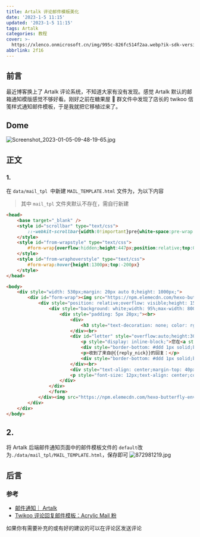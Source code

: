 ```yaml
---
title: Artalk 评论邮件模板美化
date: '2023-1-5 11:15'
updated: '2023-1-5 11:15'
tags: Artalk
categories: 教程
cover: >-
  https://xlenco.onmicrosoft.cn/img/995c-826fc514f2aa.webp?ik-sdk-version=javascript-1.4.3&updatedAt=1672886621454
abbrlink: 2f16
---
```


## 前言

最近博客换上了 Artalk 评论系统，不知道大家有没有发现。感觉 Artalk 默认的邮箱通知模版感觉不够好看。刚好之前在糖果屋 🍬 群文件中发现了店长的 twikoo 信笺样式通知邮件模板，于是我就把它移植过来了。

## Dome

![Screenshot_2023-01-05-09-48-19-65.jpg](https://xlenco.onmicrosoft.cn/i/Screenshot_2023-01-05-09-48-19-65_imq0L5IdX.webp?updatedAt=1700639105635)

## 正文

### 1.

在 `data/mail_tpl `中新建 `MAIL_TEMPLATE.html` 文件为，为以下内容

> 其中 `mail_tpl` 文件夹默认不存在，需自行新建

```html
<head>
    <base target="_blank" />
    <style id="scrollbar" type="text/css">
        ::-webkit-scrollbar{width:0!important}pre{white-space:pre-wrap!important;word-wrap:break-word!important;*white-space:normal!important}pre{white-space:pre-wrap!important;word-wrap:break-word!important;*white-space:normal!important}#letter img{max-width:300px}
    </style>
    <style id="from-wrapstyle" type="text/css">
        #form-wrap{overflow:hidden;height:447px;position:relative;top:0px;transition:all 1s ease-in-out.3s;z-index:0}
    </style>
    <style id="from-wraphoverstyle" type="text/css">
        #form-wrap:hover{height:1300px;top:-200px}
    </style>
</head>

<body>
    <div style="width: 530px;margin: 20px auto 0;height: 1000px;">
        <div id="form-wrap"><img src="https://npm.elemecdn.com/hexo-butterfly-envelope/lib/before.png" alt="before" style="position: absolute;bottom: 126px;left: 0px;background-repeat: no-repeat;width: 530px;height: 317px;z-index:-100">
            <div style="position: relative;overflow: visible;height: 1500px;width: 500px;margin: 0px auto;transition: all 1s ease-in-out .3s;padding-top:200px;" <form>
                <div style="background: white;width: 95%;max-width: 800px;margin: auto auto;border-radius: 5px;border: 1px solid;overflow: hidden;-webkit-box-shadow: 0px 0px 20px 0px rgba(0, 0, 0, 0.12);box-shadow: 0px 0px 20px 0px rgba(0, 0, 0, 0.18);"><img style="width:100%;overflow: hidden;" src="https://npm.elemecdn.com/hexo-butterfly-envelope/lib/violet.jpg" />
                    <div style="padding: 5px 20px;"><br>
                        <div>
                            <h3 style="text-decoration: none; color: rgb(246, 214, 175);">[{{site_name}}]，见信安：</h3>
                        </div><br>
                        <div id="letter" style="overflow:auto;height:300px;width:100%;display:block;word-break: break-all;word-wrap: break-word;">
                            <p style="display: inline-block;">您在<a style="text-decoration: none;color: rgb(246, 214, 175)" target="_blank" href="{{page_title}} display: inline-block;">{{site_name}}</a>上发表的评论:</p>
                            <div style="border-bottom: #ddd 1px solid;border-left: #ddd 1px solid;padding-bottom: 20px;background-color: #eee;margin: 15px 0px;padding-left: 20px;padding-right: 20px;border-top: #ddd 1px solid;border-right: #ddd 1px solid;padding-top: 20px;font-family: " Arial", "Microsoft YaHei" , "黑体" , "宋体" , sans-serif;">{{content}}</div>
                            <p>收到了来自@{{reply_nick}}的回复：</p>
                            <div style="border-bottom: #ddd 1px solid;border-left: #ddd 1px solid;padding-bottom: 20px;background-color: #eee;margin: 15px 0px;padding-left: 20px;padding-right: 20px;border-top: #ddd 1px solid;border-right: #ddd 1px solid;padding-top: 20px;font-family: " Arial", "Microsoft YaHei" , "黑体" , "宋体" , sans-serif;">{{reply_content}}</div>
                        </div><br>
                        <div style="text-align: center;margin-top: 40px;"><img src="https://npm.elemecdn.com/hexo-butterfly-envelope/lib/line.png" alt="hr" style="width:100%; margin:5px auto 5px auto; display: block;" /><a style="text-transform: uppercase;text-decoration: none;font-size: 14px;border: 2px solid #6c7575;color: #2f3333;padding: 10px;display: inline-block;margin: 10px auto 0;background-color: rgb(246, 214, 175);" target="_blank" href="{{page_url}}">{{site_name}}｜请您签收~</a></div>
                        <p style="font-size: 12px;text-align: center;color: #999;">自动书记人偶竭诚为您服务！<br>©2020<a style="text-decoration:none; color:rgb(246, 214, 175)" href="{{site_url}}">{{site_name}}</a></p>
                    </div>
                </div>
                </form>
            </div><img src="https://npm.elemecdn.com/hexo-butterfly-envelope/lib/after.png" alt="after" style="      position: absolute;bottom: -2px;left: 0;background-repeat: no-repeat;width: 530px;height: 259px;z-index:100">
        </div>
    </div>
</body>
```

## 2.

将 Artalk 后端邮件通知页面中的邮件模板文件的 `default`改为`./data/mail_tpl/MAIL_TEMPLATE.html`，保存即可
![872981219.jpg](https://xlenco.onmicrosoft.cn/i/872981219_iXeUwwsxs.webp?updatedAt=1700639162774)

## 后言

### 参考

- [邮件通知｜ Artalk](https://artalk.js.org/guide/backend/email.html)
- [Twikoo 评论回复邮件模板：Acrylic Mail 粉](https://blog.zhheo.com/p/169a1abb.html)

如果你有需要补充的或有好的建议的可以在评论区发送评论
